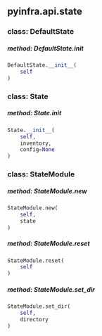 ## pyinfra.api.state


### class: DefaultState

##### method: DefaultState.__init__

```py
DefaultState.__init__(
    self
)
```


### class: State

##### method: State.__init__

```py
State.__init__(
    self,
    inventory,
    config=None
)
```


### class: StateModule

##### method: StateModule.new

```py
StateModule.new(
    self,
    state
)
```

##### method: StateModule.reset

```py
StateModule.reset(
    self
)
```

##### method: StateModule.set_dir

```py
StateModule.set_dir(
    self,
    directory
)
```
